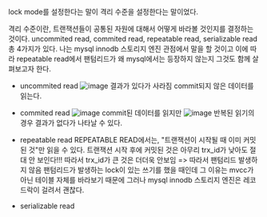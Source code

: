 lock mode를 설정한다는 말이 격리 수준을 설정한다는 말이었다.

격리 수준이란, 트랜잭션들이 공통된 자원에 대해서 어떻게 바라볼 것인지를 결정하는 것이다.
uncommited read, commited read, repeatable read, serializable read 총 4가지가 있다.
나는 mysql innodb 스토리지 엔진 관점에서 말을 할 것이고 이에 따라 repeatable read에서 팬텀리드가 왜 mysql에서는 등장하지 않는지 그것도 함께 살펴보고자 한다.

- uncommited read
  ![image](https://github.com/user-attachments/assets/0b1aaa02-032f-42fb-9334-db533f893a0e)
  결과가 있다가 사라짐 commit되지 않은 데이터를 읽는다.
- commited read
  ![image](https://github.com/user-attachments/assets/e7d4b4df-70c8-4ec5-bcd3-6684e0c272b9)
  commit된 데이터를 읽지만
  ![image](https://github.com/user-attachments/assets/256cc175-95fc-4cb3-b67f-7f800a7b118c)
  반복된 읽기의 경우 결과가 없다가 나타날 수 있다.
- repeatable read
  REPEATABLE READ에서는, "트랜잭션이 시작될 때 이미 커밋된 것"만 읽을 수 있다.
  트랜잭션 시작 후에 커밋된 것은 아무리 trx_id가 낮아도 절대 안 보인다!!!
  따라서 trx_id가 큰 것은 더더욱 안보임 => 따라서 팬텀리드 발생하지 않음
  팬텀리드가 발생하는 lock이 있는 쓰기를 했을 때인데 그 이유는 mvcc가 아닌 테이블 자체를 바라보기 때문에 그러나 mysql innodb 스토리지 엔진은 레코드락이 걸려서 괜찮다. 

  
- serializable read
